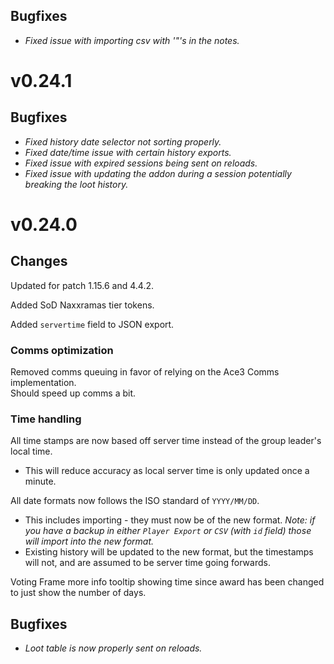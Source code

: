 ## Bugfixes

- *Fixed issue with importing csv with '"'s in the notes.*

# v0.24.1

## Bugfixes

- *Fixed history date selector not sorting properly.*
- *Fixed date/time issue with certain history exports.*
- *Fixed issue with expired sessions being sent on reloads.*
- *Fixed issue with updating the addon during a session potentially breaking the loot history.*

# v0.24.0

## Changes
Updated for patch 1.15.6 and 4.4.2.

Added SoD Naxxramas tier tokens.

Added `servertime` field to JSON export.

### Comms optimization

Removed comms queuing in favor of relying on the Ace3 Comms implementation.  
Should speed up comms a bit.

### Time handling

All time stamps are now based off server time instead of the group leader's local time.

- This will reduce accuracy as local server time is only updated once a minute.

All date formats now follows the ISO standard of `YYYY/MM/DD`.

- This includes importing - they must now be of the new format. *Note: if you have a backup in either `Player Export` or `CSV` (with `id` field) those will import into the new format.*
- Existing history will be updated to the new format, but the timestamps will not, and are assumed to be server time going forwards.

Voting Frame more info tooltip showing time since award has been changed to just show the number of days.

## Bugfixes

- *Loot table is now properly sent on reloads.*
